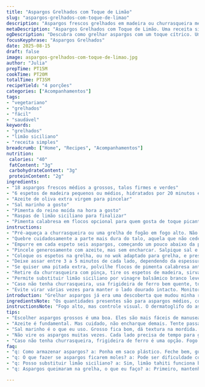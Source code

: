 ```yaml
---
title: "Aspargos Grelhados com Toque de Limão"
slug: "aspargos-grelhados-com-toque-de-limao"
description: "Aspargos frescos grelhados em madeira ou churrasqueira metálica, temperados com azeite, sal, pimenta e finalizados com raspas de limão siciliano. Técnica pensada para preservar textura crocante e sabor intenso. Uso de aspargos mais grossos facilita o manuseio, seja em espeto de madeira embebido ou grelha diretamente. Pequenas variações no tempo valorizam visual dourado e cheiro tostado. Método flexível, funciona tanto no wok adaptado para churrasqueira como na grelha tradicional. Surpresas de sabor e textura, simples mas cheio de vida."
metaDescription: "Aspargos Grelhados com Toque de Limão. Uma receita simples que traz frescor e um aroma irresistível para seu churrasco."
ogDescription: "Descubra como grelhar aspargos com um toque cítrico. Uma receita que traz uma explosão de sabor e uma textura perfeita."
focusKeyphrase: "Aspargos Grelhados"
date: 2025-08-15
draft: false
image: aspargos-grelhados-com-toque-de-limao.jpg
author: "Julia"
prepTime: PT15M
cookTime: PT20M
totalTime: PT35M
recipeYield: "4 porções"
categories: ["Acompanhamentos"]
tags:
- "vegetariano"
- "grelhados"
- "fácil"
- "saudável"
keywords:
- "grelhados"
- "limão siciliano"
- "receita simples"
breadcrumb: ["Home", "Recipes", "Acompanhamentos"]
nutrition: 
 calories: "40"
 fatContent: "3g"
 carbohydrateContent: "3g"
 proteinContent: "2g"
ingredients:
- "18 aspargos frescos médios a grossos, talos firmes e verdes"
- "6 espetos de madeira pequenos ou médios, hidratados por 20 minutos em água, ou espetos metálicos"
- "Azeite de oliva extra virgem para pincelar"
- "Sal marinho a gosto"
- "Pimenta do reino moída na hora a gosto"
- "Raspas de limão siciliano para finalizar"
- "Pimenta calabresa em flocos opcional para quem gosta de toque picante"
instructions:
- "Pré-aqueça a churrasqueira ou uma grelha de fogão em fogo alto. Não precisa exagerar, mas tem que estar bem quente, para chiar e dar marca legal no aspargo."
- "Quebre cuidadosamente a parte mais dura do talo, aquela que não cede com força. Corte com a mão mesmo, vai descarte natural. Isso evita que fique fibroso e difícil de mastigar."
- "Empurre em cada espeto seis aspargos, começando um pouco abaixo da ponta, a cerca de 3 cm da base. Isso cria um 'raft' firme, evita que os legumes caiam entre a grelha e facilita uso da pinça para virar sem escorregar."
- "Pincele generosamente com azeite, mas sem encharcar. Salpique sal e pimenta do reino moída na hora, cuidado para não exagerar no sal para não perder suculência."
- "Coloque os espetos na grelha, ou no wok adaptado para grelha, e preste atenção nos sinais visuais: vão ficando com manchas douradas e cheiro que lembra pão tostado começa a aparecer."
- "Deixe assar entre 3 a 5 minutos de cada lado, dependendo da espessura do aspargo. A firmeza deve ser média, um pouco crocante, não mole feito purê. Toque lateral com garfo para sentir elasticidade."
- "Se quiser uma pitada extra, polvilhe flocos de pimenta calabresa antes de retirar, pra entusiastas do sabor quente."
- "Retire da churrasqueira com pinça, tire os espetos de madeira, sirva quente e finalize com raspas de limão siciliano por cima para consciência fresca e aromática."
- "Permite substituir limão siciliano por vinagre balsâmico branco levemente reduzido para toque adocicado e ácido, ou um fio de mel para contraste de textura."
- "Caso não tenha churrasqueira, usa frigideira de ferro bem quente, toque azeite e fogo forte. A diferença é a fumaça, mas a crocância você consegue."
- "Evite virar várias vezes para manter o lado dourado intacto. Monitorar cor, aroma e firmeza é chave, não cifrão de minutos exato."
introduction: "Grelhar aspargos já era uma descoberta que mudou minha relação com vegetais. Aquele aroma terroso que sobe junto com o calor, a crocância na primeira mordida e o visual verdinho com char specks é coisa de quem sabe se conectar com o fogo na cozinha. Nada mais natural que adaptar os tempos pelo olhar e tato, sentir quando está chamando pra sair do fogo. Substituir só sempre pra experimentar, não mudar a alma. Eu já joguei limão, já tentei vinagre, e cada variação dá um tempero novo à simplicidade. Ensinar a ouvir a grelha com os sentidos em vez do relógio é o verdadeiro pulo do gato."
ingredientsNote: "Os quantidades presentes são para aspargos médios, com mais ou menos espessura você ajusta o tempo na grelha. O espeto é essencial, evita perder matéria-prima pela grelha e facilita o manuseio. Madeira deve ficar imersa antes pra não queimar rápido, mas pode usar inox se quiser praticidade. O azeite é o motor do sabor e textura, sem encharcar, só o suficiente para promover aquela crostinha legítima. Sal e pimenta a gosto, eu prefiro sal marinho grosso para sentir o grão na mordida. As raspas de limão siciliano dão explosão aromática, mas pode trocar por limão tahiti se não achar, ou até por uma pitada de tomilho seco para sabor herbal."
instructionsNote: "Fogo alto, mas controle visual. O dermatoglifo do aspargo é o indicador mais confiável que tenho: dourado, glutinado de gordura mas sem queimar; aroma tostado na medida; firmeza cede o suficiente ao dente para mostrar que está cozido, mas não murchou. Tente evitar virar demais, cada lado ganha textura e cor diferente. O espeto serve para segurar, fazer virar sem deixar os legumes caírem nos buracos da grelha, aquele clássico erro que já derrubei muito. Se preferir usar wok adaptado, espalha calor uniforme, fica mais delicado, só perde aquela fumaça direta. Na falta de churrasqueira, frigideira pesada com fogo alto é bom substituto. Evite usar óleo neutro, azeite melhora sabor e tostadinho."
tips:
- "Escolher aspargos grossos é uma boa. Eles são mais fáceis de manusear. Porém, se não tiver, escolha os médios. Tempo na grelha muda de acordo. Olhar a cor é essencial. Busque aquele dourado legal."
- "Azeite é fundamental. Mas cuidado, não encharque demais. Tente passar um pano com azeite no aspargo. Assim, pega só o suficiente. E se faltar azeite de oliva? Use outro que não seja neutro. Gosto arrasa."
- "Sal marinho é o que eu uso. Grosso fica bom, dá textura na mordida. Mas se não tiver, só use o comum, cuidado com a quantidade. O sal é para realçar, não dominar. A pimenta do reino é um bom contraste."
- "Não vire os aspargos muitas vezes. Cada lado precisa de tempo para ganhar cor e textura diferente. O odor é um indicativo. Se tá ficando com cheiro de algo tostado, tá na hora de virar."
- "Caso não tenha churrasqueira, frigideira de ferro é uma opção. Fogo alto e cuidado com a fumaça. Pode não ser a mesma experiência, mas consegue a crocância. Se não tiver isso, ajuste fogo para evitar queimar."
faq:
- "q: Como armazenar aspargos? a: Ponha em saco plástico. Feche bem, guarde na geladeira. Dura poucos dias. Se você quiser, pode congelar também. A textura muda levemente depois."
- "q: O que fazer se aspargos ficarem moles? a: Pode ser dificuldade com tempo de grelha. Experimente sempre tocar com o garfo. Se quiser mais firmeza, volte rapidamente para a grelha."
- "q: Posso substituir limão siciliano? a: Sim, limão tahiti funciona bem. Porém, se quiser algo diferente, tente vinagre balsâmico. Fica adocicado, muda o perfil."
- "q: Aspargos queimaram na grelha, o que eu faço? a: Primeiro, mantenha tempo em mente. Se queimou um pouco, descarte essa parte. Ajustar a temperatura é importante. Fogo alto demais estraga."

---
```

